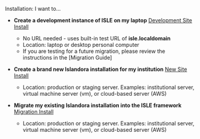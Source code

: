 

Installation: I want to...

* **Create a development instance of ISLE on my laptop** [Development Site Install](01_1_testsite_guide.md)
     * No URL needed - uses built-in test URL of **isle.localdomain**
     * Location: laptop or desktop personal computer
     * If you are testing for a future migration, please review the instructions in the [Migration Guide]

* **Create a brand new Islandora installation for my institution** [New Site Install](01_3_new_site_guide.md)
     * Location: production or staging server. Examples: institutional server, virtual machine server (vm), or cloud-based server (AWS)

* **Migrate my existing Islandora installation into the ISLE framework** [Migration Install](Migration_Guide.md)
     * Location: production or staging server. Examples: institutional server, virtual machine server (vm), or cloud-based server (AWS)
